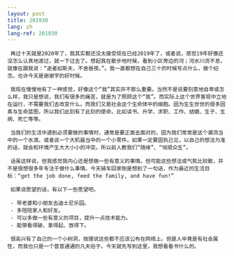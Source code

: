 ```yaml
---
layout: post
title: 201930
lang: zh
lang-ref: 201930
---
```


     再过十天就是2020年了，我其实都还没太接受现在已经2019年了，或者说，感觉19年好像还没怎么认真地渡过，就一下过去了。想起我在散步地时候，看到小区旁边的河；河水川流不息，就像在跟我说：“逝者如斯夫，不舍昼夜。”。我一直都想在自己三十的时候写点什么，做个纪念。也许今天是谢谢字的好时候。

     我现在慢慢地有了一种感觉，好像这个“我”其实并不那么重要。当然不是说要刻意地自卑或怎么样，我只是想说，我们有很多的痛苦，就是为了照顾这个“我”。而实际上这个世界客观中立地在运行，不需要我们去改变什么。而我们又是社会这个生命体中的细胞。因为生生世世的很多因素与生命蓝图，所以我们此刻有了此刻的使命，比如读书、升学、求职、工作、结婚、生子、生病、死亡等等。

     当我们的生活中遇到必须要做的事情时，通常是要正面去面对的，因为我们常常是这个潮流当中的一个水滴，或者说一个大机器当中的一个小零件。如果一定要固执己见，以自己的想法为准的话，就会和环境产生大大小小的冲突。所以前人教我们“随缘”、“恒顺众生”。

     话虽这样说，但我感觉我内心还是想做一些有意义的事情。但可能这些想法或气氛比较散，并不是很想很多年专注于做什么事情。今天骑车回家倒是想到了一句话，作为最近的生活目标：“get the job done, feed the family, and have fun!”

     如果说愿望的话，有以下一些愿望吧。

     - 带老婆和小朋友去迪士尼乐园。
     - 多陪陪家人和好友。
     - 可以多做一些有意义的项目，提升一点技术能力。
     - 能够看得破、拿得起、放得下。

     很高兴有了自己的一个小树洞，按理说这些都不应该公布在网络上。但是人毕竟是有社会属性，而我也只是一个普普通通的凡夫俗子。今天就先写到这里，我想看看书什么的。

         
